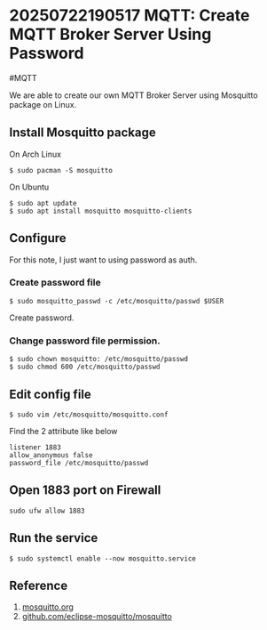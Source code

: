 # 20250722190517 MQTT: Create MQTT Broker Server Using Password

#MQTT

We are able to create our own MQTT Broker Server using Mosquitto package on Linux.


## Install Mosquitto package

On Arch Linux

```
$ sudo pacman -S mosquitto
```

On Ubuntu

```
$ sudo apt update
$ sudo apt install mosquitto mosquitto-clients
```


## Configure

For this note, I just want to using password as auth.


### Create password file

```
$ sudo mosquitto_passwd -c /etc/mosquitto/passwd $USER
```

Create password.


### Change password file permission.

```
$ sudo chown mosquitto: /etc/mosquitto/passwd
$ sudo chmod 600 /etc/mosquitto/passwd
```


## Edit config file

```
$ sudo vim /etc/mosquitto/mosquitto.conf
```

Find the 2 attribute like below

```
listener 1883
allow_anonymous false
password_file /etc/mosquitto/passwd
```


## Open 1883 port on Firewall

```
sudo ufw allow 1883
```


## Run the service

```
$ sudo systemctl enable --now mosquitto.service
```


## Reference

1. [mosquitto.org](https://mosquitto.org/)
1. [github.com/eclipse-mosquitto/mosquitto](https://github.com/eclipse-mosquitto/mosquitto)
